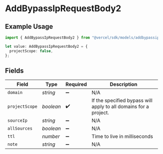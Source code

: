 # AddBypassIpRequestBody2

## Example Usage

```typescript
import { AddBypassIpRequestBody2 } from "@vercel/sdk/models/addbypassipop.js";

let value: AddBypassIpRequestBody2 = {
  projectScope: false,
};
```

## Fields

| Field                                                            | Type                                                             | Required                                                         | Description                                                      |
| ---------------------------------------------------------------- | ---------------------------------------------------------------- | ---------------------------------------------------------------- | ---------------------------------------------------------------- |
| `domain`                                                         | *string*                                                         | :heavy_minus_sign:                                               | N/A                                                              |
| `projectScope`                                                   | *boolean*                                                        | :heavy_check_mark:                                               | If the specified bypass will apply to all domains for a project. |
| `sourceIp`                                                       | *string*                                                         | :heavy_minus_sign:                                               | N/A                                                              |
| `allSources`                                                     | *boolean*                                                        | :heavy_minus_sign:                                               | N/A                                                              |
| `ttl`                                                            | *number*                                                         | :heavy_minus_sign:                                               | Time to live in milliseconds                                     |
| `note`                                                           | *string*                                                         | :heavy_minus_sign:                                               | N/A                                                              |